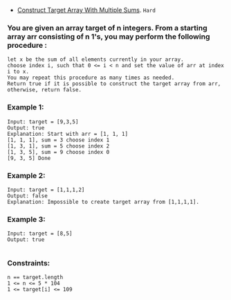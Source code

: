 - [Construct Target Array With Multiple Sums]().
`Hard`
### You are given an array target of n integers. From a starting array arr consisting of n 1's, you may perform the following procedure :
```
let x be the sum of all elements currently in your array.
choose index i, such that 0 <= i < n and set the value of arr at index i to x.
You may repeat this procedure as many times as needed.
Return true if it is possible to construct the target array from arr, otherwise, return false.
```
 

### Example 1:
```
Input: target = [9,3,5]
Output: true
Explanation: Start with arr = [1, 1, 1] 
[1, 1, 1], sum = 3 choose index 1
[1, 3, 1], sum = 5 choose index 2
[1, 3, 5], sum = 9 choose index 0
[9, 3, 5] Done
```
### Example 2:
```
Input: target = [1,1,1,2]
Output: false
Explanation: Impossible to create target array from [1,1,1,1].
```
### Example 3:
```
Input: target = [8,5]
Output: true
 
```
### Constraints:
```
n == target.length
1 <= n <= 5 * 104
1 <= target[i] <= 109
```
